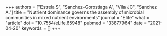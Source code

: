 +++
authors = ["Estrela S", "Sanchez-Gorostiaga A", "Vila JC", "Sanchez A."]
title = "Nutrient dominance governs the assembly of microbial communities in mixed nutrient environments"
journal = "Elife"
what = "article"
doi = "10.7554/eLife.65948"
pubmed = "33877964"
date = "2021-04-20"
keywords = []
+++

